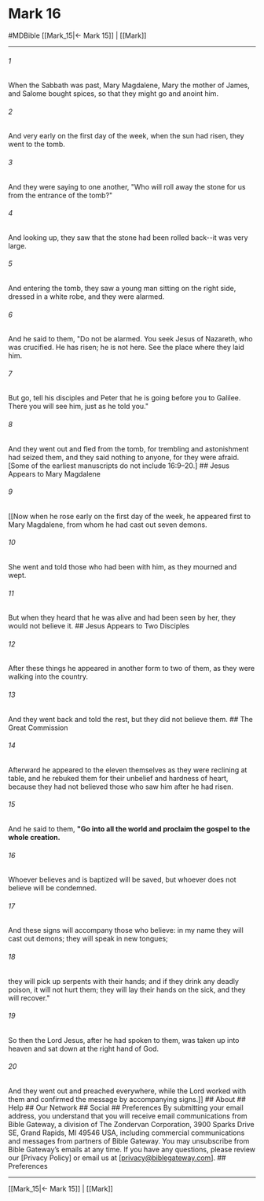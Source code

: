 # Mark 16
#MDBible
[[Mark_15|← Mark 15]] | [[Mark]]

***






###### 1 


When the Sabbath was past, Mary Magdalene, Mary the mother of James, and Salome bought spices, so that they might go and anoint him. 





###### 2 


And very early on the first day of the week, when the sun had risen, they went to the tomb. 





###### 3 


And they were saying to one another, "Who will roll away the stone for us from the entrance of the tomb?" 





###### 4 


And looking up, they saw that the stone had been rolled back--it was very large. 





###### 5 


And entering the tomb, they saw a young man sitting on the right side, dressed in a white robe, and they were alarmed. 





###### 6 


And he said to them, "Do not be alarmed. You seek Jesus of Nazareth, who was crucified. He has risen; he is not here. See the place where they laid him. 





###### 7 


But go, tell his disciples and Peter that he is going before you to Galilee. There you will see him, just as he told you." 





###### 8 


And they went out and fled from the tomb, for trembling and astonishment had seized them, and they said nothing to anyone, for they were afraid. [Some of the earliest manuscripts do not include 16:9–20.] ## Jesus Appears to Mary Magdalene 





###### 9 


[[Now when he rose early on the first day of the week, he appeared first to Mary Magdalene, from whom he had cast out seven demons. 





###### 10 


She went and told those who had been with him, as they mourned and wept. 





###### 11 


But when they heard that he was alive and had been seen by her, they would not believe it. ## Jesus Appears to Two Disciples 





###### 12 


After these things he appeared in another form to two of them, as they were walking into the country. 





###### 13 


And they went back and told the rest, but they did not believe them. ## The Great Commission 





###### 14 


Afterward he appeared to the eleven themselves as they were reclining at table, and he rebuked them for their unbelief and hardness of heart, because they had not believed those who saw him after he had risen. 





###### 15 


And he said to them, **"Go into all the world and proclaim the gospel to the whole creation.** 





###### 16 


Whoever believes and is baptized will be saved, but whoever does not believe will be condemned. 





###### 17 


And these signs will accompany those who believe: in my name they will cast out demons; they will speak in new tongues; 





###### 18 


they will pick up serpents with their hands; and if they drink any deadly poison, it will not hurt them; they will lay their hands on the sick, and they will recover." 





###### 19 


So then the Lord Jesus, after he had spoken to them, was taken up into heaven and sat down at the right hand of God. 





###### 20 


And they went out and preached everywhere, while the Lord worked with them and confirmed the message by accompanying signs.]] ## About ## Help ## Our Network ## Social ## Preferences By submitting your email address, you understand that you will receive email communications from Bible Gateway, a division of The Zondervan Corporation, 3900 Sparks Drive SE, Grand Rapids, MI 49546 USA, including commercial communications and messages from partners of Bible Gateway. You may unsubscribe from Bible Gateway&rsquo;s emails at any time. If you have any questions, please review our [Privacy Policy] or email us at [privacy@biblegateway.com]. ## Preferences

***

[[Mark_15|← Mark 15]] | [[Mark]]
